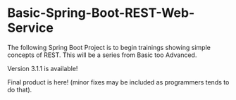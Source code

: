 # Basic-Spring-Boot-REST-Web-Service
The following Spring Boot Project is to begin trainings showing simple concepts of REST. This will be a series from Basic too Advanced.

Version 3.1.1 is available! 

Final product is here! (minor fixes may be included as programmers tends to do that).

